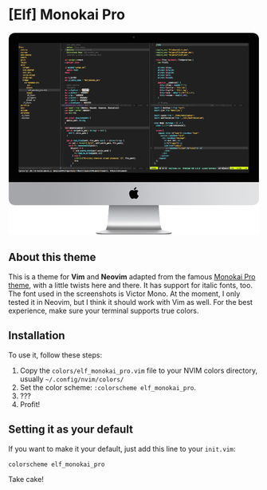 # [Elf] Monokai Pro

![Screen shot](./images/screenshot.png)

## About this theme

This is a theme for **Vim** and **Neovim** adapted from the famous [Monokai Pro theme](https://monokai.pro), with a little twists here and there. It has support for italic fonts, too. The font used in the screenshots is Victor Mono. At the moment, I only tested it in Neovim, but I think it should work with Vim as well. For the best experience, make sure your terminal supports true colors.

## Installation

To use it, follow these steps:

1. Copy the `colors/elf_monokai_pro.vim` file to your NVIM colors directory, usually `~/.config/nvim/colors/`
2. Set the color scheme: `:colorscheme elf_monokai_pro`.
3. ???
4. Profit!

## Setting it as your default

If you want to make it your default, just add this line to your `init.vim`:

```vim
colorscheme elf_monokai_pro
```

Take cake!
